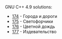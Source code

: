 GNU C++ 4.9 solutions:

- [174](174/solution.cpp) - Города и дороги
- [175](175/solution.cpp) - Светофорчики
- [176](176/solution.cpp) - Цветной дождь
- [177](177/solution.cpp) - Издевательство
